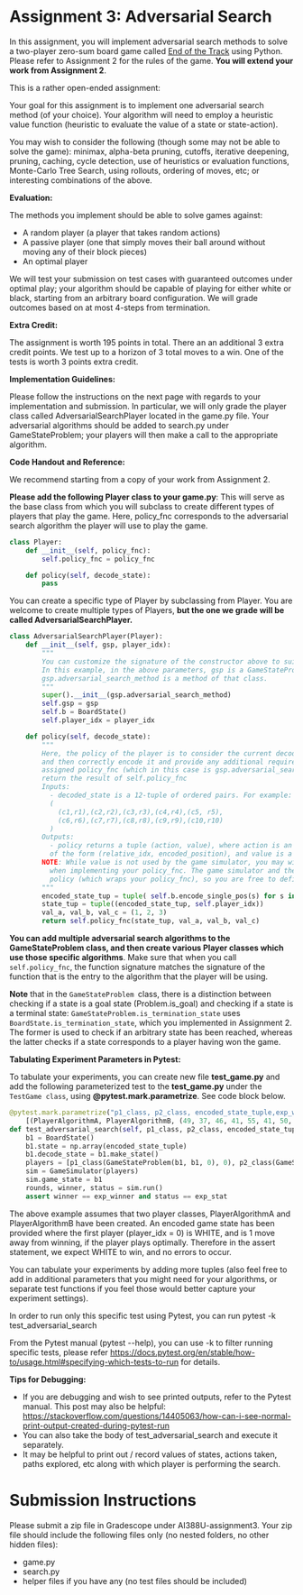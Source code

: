 # **Assignment 3: Adversarial Search**

In this assignment, you will implement adversarial search methods to solve a two-player zero-sum board game called [End of the Track](https://www.gaya-game.com/products/the-end-of-the-track) using Python. Please refer to Assignment 2 for the rules of the game. **You will extend your work from Assignment 2**.

This is a rather open-ended assignment:

Your goal for this assignment is to implement one adversarial search method (of your choice). Your algorithm will need to employ a heuristic value function (heuristic to evaluate the value of a state or state-action).

You may wish to consider the following (though some may not be able to solve the game): minimax, alpha-beta pruning, cutoffs, iterative deepening, pruning, caching, cycle detection, use of heuristics or evaluation functions, Monte-Carlo Tree Search, using rollouts, ordering of moves, etc; or interesting combinations of the above.

**Evaluation:**

The methods you implement should be able to solve games against:

- A random player (a player that takes random actions)
- A passive player (one that simply moves their ball around without moving any of their block pieces)
- An optimal player

We will test your submission on test cases with guaranteed outcomes under optimal play; your algorithm should be capable of playing for either white or black, starting from an arbitrary board configuration. We will grade outcomes based on at most 4-steps from termination.

**Extra Credit:**

The assignment is worth 195 points in total. There an an additional 3 extra credit points. We test up to a horizon of 3 total moves to a win. One of the tests is worth 3 points extra credit.

**Implementation Guidelines:**

Please follow the instructions on the next page with regards to your implementation and submission. In particular, we will only grade the player class called AdversarialSearchPlayer located in the game.py file. Your adversarial algorithms should be added to search.py under GameStateProblem; your players will then make a call to the appropriate algorithm.

**Code Handout and Reference:**

We recommend starting from a copy of your work from Assignment 2.

**Please add the following Player class to your game.py**: This will serve as the base class from which you will subclass to create different types of players that play the game. Here, policy_fnc corresponds to the adversarial search algorithm the player will use to play the game.
```python
class Player:
    def __init__(self, policy_fnc):
        self.policy_fnc = policy_fnc

    def policy(self, decode_state):
        pass
```
You can create a specific type of Player by subclassing from Player. You are welcome to create multiple types of Players, **but the one we grade will be called AdversarialSearchPlayer.**
```python
class AdversarialSearchPlayer(Player):
    def __init__(self, gsp, player_idx):
        """
        You can customize the signature of the constructor above to suit your needs.
        In this example, in the above parameters, gsp is a GameStateProblem, and
        gsp.adversarial_search_method is a method of that class.  
        """
        super().__init__(gsp.adversarial_search_method)
        self.gsp = gsp
        self.b = BoardState()
        self.player_idx = player_idx

    def policy(self, decode_state):
        """
        Here, the policy of the player is to consider the current decoded game state
        and then correctly encode it and provide any additional required parameters to the
        assigned policy_fnc (which in this case is gsp.adversarial_search_method), and then
        return the result of self.policy_fnc
        Inputs:
          - decoded_state is a 12-tuple of ordered pairs. For example:
          (
            (c1,r1),(c2,r2),(c3,r3),(c4,r4),(c5, r5),
            (c6,r6),(c7,r7),(c8,r8),(c9,r9),(c10,r10)
          )
        Outputs:
          - policy returns a tuple (action, value), where action is an action tuple
          of the form (relative_idx, encoded_position), and value is a value.
        NOTE: While value is not used by the game simulator, you may wish to use this value
          when implementing your policy_fnc. The game simulator and the tests only call
          policy (which wraps your policy_fnc), so you are free to define the inputs for policy_fnc.
        """
        encoded_state_tup = tuple( self.b.encode_single_pos(s) for s in decode_state )
        state_tup = tuple((encoded_state_tup, self.player_idx))
        val_a, val_b, val_c = (1, 2, 3)
        return self.policy_fnc(state_tup, val_a, val_b, val_c)
```

**You can add multiple adversarial search algorithms to the GameStateProblem class, and then create various Player classes which use those specific algorithms**. Make sure that when you call `self.policy_fnc`, the function signature matches the signature of the function that is the entry to the algorithm that the player will be using.

**Note** that in the `GameStateProblem `class, there is a distinction between checking if a state is a goal state (Problem.is_goal) and checking if a state is a terminal state: `GameStateProblem.is_termination_state` uses `BoardState.is_termination_state`, which you implemented in Assignment 2. The former is used to check if an arbitrary state has been reached, whereas the latter checks if a state corresponds to a player having won the game.

**Tabulating Experiment Parameters in Pytest:**

To tabulate your experiments, you can create new file **test_game.py** and add the following parameterized test to the **test_game.py** under the  `TestGame class`, using **@pytest.mark.parametrize**. See code block below.
```python
@pytest.mark.parametrize("p1_class, p2_class, encoded_state_tuple,exp_winner,exp_stat",
    [(PlayerAlgorithmA, PlayerAlgorithmB, (49, 37, 46, 41, 55, 41, 50, 51, 52, 53, 54, 52), "WHITE", "No issues")])
def test_adversarial_search(self, p1_class, p2_class, encoded_state_tuple, exp_winner, exp_stat):
    b1 = BoardState()
    b1.state = np.array(encoded_state_tuple)
    b1.decode_state = b1.make_state()
    players = [p1_class(GameStateProblem(b1, b1, 0), 0), p2_class(GameStateProblem(b1, b1, 0), 1)]
    sim = GameSimulator(players)
    sim.game_state = b1
    rounds, winner, status = sim.run()
    assert winner == exp_winner and status == exp_stat
```
The above example assumes that two player classes, PlayerAlgorithmA and PlayerAlgorithmB have been created. An encoded game state has been provided where the first player (player_idx = 0) is WHITE, and is 1 move away from winning, if the player plays optimally. Therefore in the assert statement, we expect WHITE to win, and no errors to occur.

You can tabulate your experiments by adding more tuples (also feel free to add in additional parameters that you might need for your algorithms, or separate test functions if you feel those would better capture your experiment settings).

In order to run only this specific test using Pytest, you can run pytest -k test_adversarial_search

From the Pytest manual (pytest --help), you can use -k to filter running specific tests, please refer https://docs.pytest.org/en/stable/how-to/usage.html#specifying-which-tests-to-run for details.

**Tips for Debugging:**

- If you are debugging and wish to see printed outputs, refer to the Pytest manual. This post may also be helpful:  
    <https://stackoverflow.com/questions/14405063/how-can-i-see-normal-print-output-created-during-pytest-run>
- You can also take the body of test_adversarial_search and execute it separately.
- It may be helpful to print out / record values of states, actions taken, paths explored, etc along with which player is performing the search.

# Submission Instructions
Please submit a zip file in Gradescope under AI388U-assignment3. Your zip file should include the following files only (no nested folders, no other hidden files):
- game.py
- search.py
- helper files if you have any (no test files should be included) 
